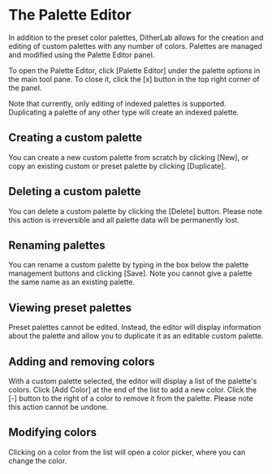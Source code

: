 # The Palette Editor

In addition to the preset color palettes, DitherLab allows for the creation and editing of custom palettes with any number of colors. Palettes are managed and modified using the Palette Editor panel.

To open the Palette Editor, click [Palette Editor] under the palette options in the main tool pane. To close it, click the [x] button in the top right corner of the panel.

Note that currently, only editing of indexed palettes is supported. Duplicating a palette of any other type will create an indexed palette.

## Creating a custom palette

You can create a new custom palette from scratch by clicking [New], or copy an existing custom or preset palette by clicking [Duplicate].

## Deleting a custom palette

You can delete a custom palette by clicking the [Delete] button. Please note this action is irreversible and all palette data will be permanently lost.

## Renaming palettes

You can rename a custom palette by typing in the box below the palette management buttons and clicking [Save]. Note you cannot give a palette the same name as an existing palette.

## Viewing preset palettes

Preset palettes cannot be edited. Instead, the editor will display information about the palette and allow you to duplicate it as an editable custom palette.

## Adding and removing colors

With a custom palette selected, the editor will display a list of the palette's colors. Click [Add Color] at the end of the list to add a new color. Click the [-] button to the right of a color to remove it from the palette. Please note this action cannot be undone.

## Modifying colors

Clicking on a color from the list will open a color picker, where you can change the color.